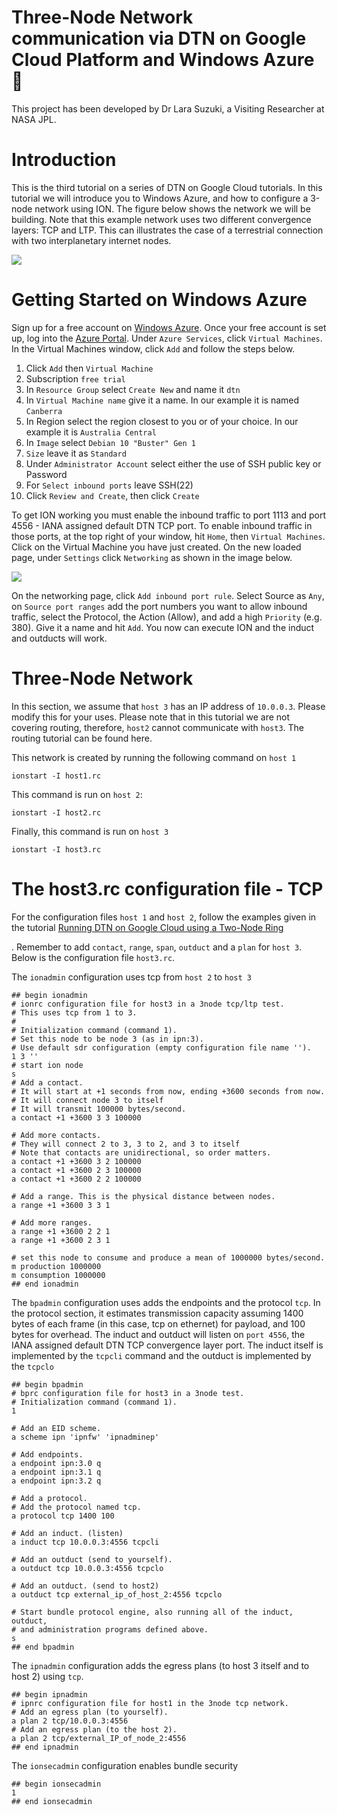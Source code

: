 # Three-Node Network communication via DTN on Google Cloud Platform and Windows Azure :rocket:

This project has been developed by Dr Lara Suzuki, a Visiting Researcher at NASA JPL.

# Introduction
This is the third tutorial on a series of DTN on Google Cloud tutorials. In this tutorial we will introduce you to Windows Azure, and how to configure a 3-node network using ION. The figure below shows the network we will be building. Note that this example network uses two different convergence layers: TCP and LTP. This can illustrates the case of a terrestrial connection with two interplanetary internet nodes.

![](images/net_arch.png)


# Getting Started on Windows Azure
Sign up for a free account on [Windows Azure](www.azure.microsoft.com). Once your free account is set up, log into the [Azure Portal](https://portal.azure.com/). Under `Azure Services`, click `Virtual Machines`. In the Virtual Machines window, click `Add` and follow the steps below.
1. Click `Add` then `Virtual Machine`
2. Subscription `free trial`
3. In `Resource Group` select `Create New` and name it `dtn`
4. In `Virtual Machine name` give it a name. In our example it is named `Canberra`
5. In Region select the region closest to you or of your choice. In our example it is `Australia Central`
6. In `Image` select `Debian 10 "Buster" Gen 1`
7. `Size` leave it as `Standard`
8. Under `Administrator Account` select either the use of SSH public key or Password
9. For `Select inbound ports` leave SSH(22)
10. Click `Review and Create`, then click `Create`

To get ION working you must enable the inbound traffic to port 1113 and port 4556 - IANA assigned default DTN TCP port. To enable inbound traffic in those ports, at the top right of your window, hit `Home`, then `Virtual Machines`. Click on the Virtual Machine you have just created. On the new loaded page, under `Settings` click `Networking` as shown in the image below. 

![](images/azure_net.png)


On the networking page, click `Add inbound port rule`. Select Source as `Any`, on `Source port ranges` add the port numbers you want to allow inbound traffic, select the Protocol, the Action (Allow), and add a high `Priority` (e.g. 380). Give it a name and hit `Add`. You now can execute ION and the induct and outducts will work.

# Three-Node Network

In this section, we assume that `host 3` has an IP address of `10.0.0.3`. Please modify this for your uses. Please note that in this tutorial we are not covering routing, therefore, `host2` cannot communicate with `host3`. The routing tutorial can be found here.

This network is created by running the following command on `host 1`
````
ionstart -I host1.rc
````
This command is run on `host 2`:
````
ionstart -I host2.rc
````
Finally, this command is run on `host 3`
````
ionstart -I host3.rc
````

# The host3.rc configuration file - TCP
For the configuration files `host 1` and `host 2`, follow the examples given in the tutorial [Running DTN on Google Cloud using a Two-Node Ring](../dtn-gcp-2nodes/ION-Two-Node-on-Cloud-Linux-VMs.md)

. Remember to add `contact`, `range`, `span`, `outduct` and a `plan` for `host 3`. Below is the configuration file `host3.rc`.

The `ionadmin` configuration uses tcp from `host 2` to `host 3`
````
## begin ionadmin 
# ionrc configuration file for host3 in a 3node tcp/ltp test.
# This uses tcp from 1 to 3.
# 
# Initialization command (command 1). 
# Set this node to be node 3 (as in ipn:3).
# Use default sdr configuration (empty configuration file name '').
1 3 ''
# start ion node
s
# Add a contact.
# It will start at +1 seconds from now, ending +3600 seconds from now.
# It will connect node 3 to itself
# It will transmit 100000 bytes/second.
a contact +1 +3600 3 3 100000

# Add more contacts.
# They will connect 2 to 3, 3 to 2, and 3 to itself
# Note that contacts are unidirectional, so order matters.
a contact +1 +3600 3 2 100000
a contact +1 +3600 2 3 100000
a contact +1 +3600 2 2 100000

# Add a range. This is the physical distance between nodes.
a range +1 +3600 3 3 1

# Add more ranges.
a range +1 +3600 2 2 1
a range +1 +3600 2 3 1

# set this node to consume and produce a mean of 1000000 bytes/second.
m production 1000000
m consumption 1000000
## end ionadmin 
````

The `bpadmin` configuration uses adds the endpoints and the protocol `tcp`. In the protocol section, it estimates transmission capacity assuming 1400 bytes of each frame (in this case, tcp on ethernet) for payload, and 100 bytes for overhead. The induct and outduct will listen on `port 4556`, the IANA assigned default DTN TCP convergence layer port. The induct itself is implemented by the `tcpcli` command and the outduct is implemented by the `tcpclo`
````
## begin bpadmin 
# bprc configuration file for host3 in a 3node test.
# Initialization command (command 1).
1

# Add an EID scheme.
a scheme ipn 'ipnfw' 'ipnadminep'

# Add endpoints.
a endpoint ipn:3.0 q
a endpoint ipn:3.1 q
a endpoint ipn:3.2 q

# Add a protocol. 
# Add the protocol named tcp.
a protocol tcp 1400 100

# Add an induct. (listen)
a induct tcp 10.0.0.3:4556 tcpcli

# Add an outduct (send to yourself).
a outduct tcp 10.0.0.3:4556 tcpclo

# Add an outduct. (send to host2)
a outduct tcp external_ip_of_host_2:4556 tcpclo

# Start bundle protocol engine, also running all of the induct, outduct,
# and administration programs defined above.
s
## end bpadmin 
````

The `ipnadmin` configuration adds the egress plans (to host 3 itself and to host 2) using `tcp`.
````
## begin ipnadmin 
# ipnrc configuration file for host1 in the 3node tcp network.
# Add an egress plan (to yourself).
a plan 2 tcp/10.0.0.3:4556
# Add an egress plan (to the host 2).
a plan 2 tcp/external_IP_of_node_2:4556
## end ipnadmin
````

The `ionsecadmin` configuration enables bundle security
````
## begin ionsecadmin
1
## end ionsecadmin

````
